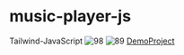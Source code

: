 # music-player-js
Tailwind-JavaScript
![98](https://github.com/user-attachments/assets/3005c265-6122-4c1b-a655-826d1449a499)
![89](https://github.com/user-attachments/assets/9f2ba6ae-d5b2-45a4-abb3-28579c82167d)
[DemoProject](https://zahrakrmi.github.io/music-player-js/)
